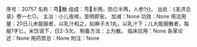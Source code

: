 序号：20757
名称：芎散
组成：芎半两，防已半两，人参1分。
出处：《圣济总录》卷一七○。
主治：小儿夜啼，至明即安。
加减：None
功效：None
用法用量：20日儿未能服者，以乳汁和之，如麻子大1丸，以乳汁下；儿大能服散者，每服1字匕，米饮调下，日2-3次。
制备方法：上为散。
临床应用：None
各家论述：None
用药禁忌：None
附注：None
